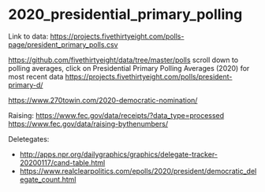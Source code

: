 # 2020_presidential_primary_polling
Link to data: https://projects.fivethirtyeight.com/polls-page/president_primary_polls.csv

https://github.com/fivethirtyeight/data/tree/master/polls
scroll down to polling averages, click on Presidential Primary Polling Averages (2020) for most recent data
https://projects.fivethirtyeight.com/polls/president-primary-d/


https://www.270towin.com/2020-democratic-nomination/

Raising:
https://www.fec.gov/data/receipts/?data_type=processed
https://www.fec.gov/data/raising-bythenumbers/

Deletegates:
* http://apps.npr.org/dailygraphics/graphics/delegate-tracker-20200117/cand-table.html
* https://www.realclearpolitics.com/epolls/2020/president/democratic_delegate_count.html
